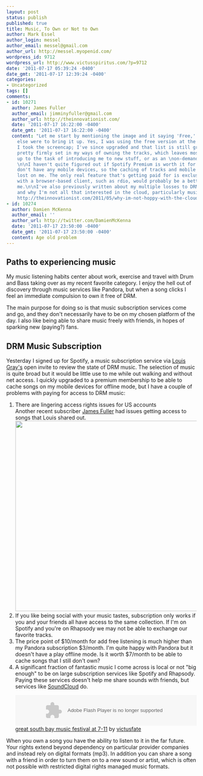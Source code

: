 ```yaml
---
layout: post
status: publish
published: true
title: Music, To Own or Not to Own
author: Mark Essel
author_login: messel
author_email: messel@gmail.com
author_url: http://messel.myopenid.com/
wordpress_id: 9712
wordpress_url: http://www.victusspiritus.com/?p=9712
date: '2011-07-17 05:39:24 -0400'
date_gmt: '2011-07-17 12:39:24 -0400'
categories:
- Uncategorized
tags: []
comments:
- id: 10271
  author: James Fuller
  author_email: jimminyfuller@gmail.com
  author_url: http://theinnovationist.com/
  date: '2011-07-17 16:22:00 -0400'
  date_gmt: '2011-07-17 16:22:00 -0400'
  content: "Let me start by mentioning the image and it saying 'Free,' unless someone
    else were to bring it up. Yes, I was using the free version at the point in time
    I took the screencap; I've since upgraded and that list is still grayed out.\n\nI'm
    pretty firmly set in my ways of owning the tracks, which leaves most\n web services
    up to the task of introducing me to new stuff, or as an \non-demand track provider.
    \n\nI haven't quite figured out if Spotify Premium is worth it for me, yet. I
    don't have any mobile devices, so the caching of tracks and mobile support is
    lost on me. The only real feature that's getting paid for is exclusivity. A service
    with a browser-based client, such as rdio, would probably be a better deal for
    me.\n\nI've also previously written about my multiple losses to DRM based caches
    and why I'm not all that interested in the cloud, particularly music in the cloud.
    http://theinnovationist.com/2011/05/why-im-not-hoppy-with-the-cloud-particularly-music/"
- id: 10274
  author: Damien McKenna
  author_email: ''
  author_url: http://twitter.com/DamienMcKenna
  date: '2011-07-17 23:50:00 -0400'
  date_gmt: '2011-07-17 23:50:00 -0400'
  content: Age old problem
---
```

<h2>Paths to experiencing music</h2>
<p>My music listening habits center about work, exercise and travel with Drum and Bass taking over as my recent favorite category. I enjoy the hell out of discovery through music services like Pandora, but when a song clicks I feel an immediate compulsion to own it free of DRM.</p>
<p>The main purpose for doing so is that music subscription services come and go, and they don't necessarily have to be on my chosen platform of the day. I also like being able to share music freely with friends, in hopes of sparking new (paying?) fans.</p>
<h2>DRM Music Subscription</h2>
<p>Yesterday I signed up for Spotify, a music subscription service via <a href="http://blog.louisgray.com/2011/07/spotifys-us-launch-goes-smoothly-music.html?m=1">Louis Gray's</a> open invite to review the state of DRM music. The selection of music is quite broad but it would be little use to me while out walking and without net access. I quickly upgraded to a premium membership to be able to cache songs on my mobile devices for offline mode, but I have a couple of problems with paying for access to DRM music:  </p>
<ol>
<li>There are lingering access rights issues for US accounts<br />
Another recent subscriber <a href="https://plus.google.com/102261077460248688577/posts/hEgPB8VzMFx?hl=en">James Fuller</a> had issues getting access to songs that Louis shared out.<br />
<a href="{{ site.url }}/assets/2011/07/sad-lg.png"><img src="{{ site.url }}/assets/2011/07/sad-lg.png" alt="" title="sad-lg" width="512" height="502" class="aligncenter size-full wp-image-9715" /></a>
</li>
<li>If you like being social with your music tastes, subscription only works if you and your friends all have access to the same collection. If I'm on Spotify and you're on Rhapsody we may not be able to exchange our favorite tracks.</li>
<li>The price point of $10/month for add free listening is much higher than my Pandora subscription $3/month. I'm quite happy with Pandora but it doesn't have a play offline mode. Is it worth $7/month to be able to cache songs that I still don't own?</li>
<li>A significant fraction of fantastic music I come across is local or not "big enough" to be on large subscription services like Spotify and Rhapsody. Paying these services doesn't help me share sounds with friends, but services like <a href="http://www.soundcloud.com">SoundCloud</a> do.
<p><object height="81" width="100%"><param name="movie" value="http://player.soundcloud.com/player.swf?url=http%3A%2F%2Fapi.soundcloud.com%2Ftracks%2F19188757"></param><param name="allowscriptaccess" value="always"></param> <embed allowscriptaccess="always" height="81" src="http://player.soundcloud.com/player.swf?url=http%3A%2F%2Fapi.soundcloud.com%2Ftracks%2F19188757" type="application/x-shockwave-flash" width="100%"></embed></object>  <span><a href="http://soundcloud.com/victusfate/great-south-bay-music-festival">great south bay music festival at 7-11</a> by <a href="http://soundcloud.com/victusfate">victusfate</a></span>
</li>
</ol>
<p>When you own a song you have the ability to listen to it in the far future. Your rights extend beyond dependency on particular provider companies and instead rely on digital formats (mp3). In addition you can share a song with a friend in order to turn them on to a new sound or artist, which is often not possible with restricted digital rights managed music formats.</p>
